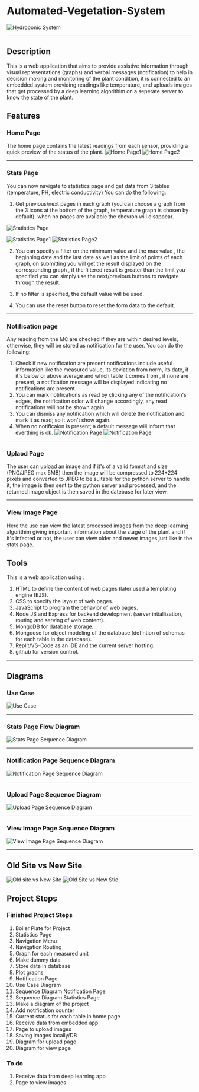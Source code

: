 # Automated-Vegetation-System
![Hydroponic System](https://image.freepik.com/free-vector/hydroponic-farm-man-harvesting-organic-vegetable-from-hydrophonic-green-house-concept-cartoon-illustration_201904-462.jpg)
***
## Description
 This is a web application that aims to provide assistive information through visual representations (graphs) and verbal messages (notification) to help in decision making and monitoring of the plant condition, it is connected to an embedded system providing readings like temperature, and uploads images that get processed by a deep learning algorithim on a seperate server to know the state of the plant.
## Features

### Home Page
The home page contains the latest readings from each sensor, providing a quick preview of the status of the plant.
![Home Page1](https://media.milanote.com/p/images/1LGrkk1FNLFpdV/XFv/image.png)
![Home Page2](https://media.milanote.com/p/images/1M4WcQ19bgf5dz/Rnf/image.png)
***
### Stats Page
You can now navigate to statistics page and get data from 3 tables (temperature, PH, electric conductivity) 
You can do the following:

1. Get previous/next pages in each graph (you can choose a graph from the 3 icons at the bottom of the graph, temperature graph is chosen by default), when no pages are available the chevron will disappear.

![Statistics Page](https://media.milanote.com/p/images/1M4Wkf19bgf5dA/Fqp/ezgif.com-gif-maker%20%284%29.gif)

![Statistics Page1](https://media.milanote.com/p/images/1M4WlE19bgf5dB/qN8/image.png)
![Statistics Page2](https://media.milanote.com/p/images/1M4WmG19bgf5dC/3ik/image.png)

2. You can specify a filter on the minimum value and the max value , the beginning date and the last date as well as the limit of points of each graph, on submitting you will get the result displayed on the corresponding graph , if the filtered result is  greater than the limit you specified you can simply use the next/previous buttons to navigate through the result.

3. If no filter is specified, the default value will be used.
4. You can use the reset button to reset the form data to the default.

***
### Notification page
Any reading from the MC are checked if they are within desired levels, otherwise, they will be stored as notification for the user.
You can do the following:

1. Check if new notification are present notifications include useful information like the measured value, its deviation from norm, its date, if it's below or above average and which table it comes from , if none are present, a notification message will be displayed indicating no notifications are present.
2. You can mark notifications as read by clicking any of the notification's edges, the notification color will change accordingly, any read notifications will not be shown again.
3. You can dismiss any notification which will delete the notification and mark it as read; so it won't show again. 
4. When no notificaion is present; a default message will inform that everthing is ok.
![Notification Page](https://media.milanote.com/p/images/1M4WqL19bgf5dD/F7k/ezgif.com-gif-maker%20%285%29.gif)
![Notification Page](https://media.milanote.com/p/images/1M4WrC19bgf5dE/gU5/image.png)

***

### Uplaod Page
The user can upload an image and if it's of a valid fomrat and size (PNG/JPEG max 5MB) then the image will be compressed to 224*224 pixels and converted to JPEG to be suitable for the python server to handle it, the image is then sent to the python server and processed, and the returned image object is then saved in the datebase for later view. 

***

### View Image Page
Here the use can view the latest processed images from the deep learning algorithim giving important information about the stage of the plant and if it's infected or not, the user can view older and newer images just like in the stats page.

## Tools
This is a web application using :
   1. HTML to define the content of web pages (later used a templating engine (EJS).
   2. CSS to specify the layout of web pages.
   3. JavaScript to program the behavior of web pages.
   4. Node JS and Express for backend development (server intiallization, routing and serving of web content).
   5. MongoDB for database storage.
   6. Mongoose for object modeling of the database (defintion of schemas for each table in the database).
   7. Replit/VS-Code as an IDE and the current server hosting.
   8. github for version control.
***
## Diagrams

### Use Case

![Use Case](https://lucid.app/publicSegments/view/6c1ed04e-a8fa-41bc-b79b-c379b806ce8c/image.png)

***
### Stats Page Flow Diagram
![Stats Page Sequence Diagram](https://lucid.app/publicSegments/view/c32db136-00b7-4e99-9f3d-b96f04df8a76/image.png)

***
### Notification Page Sequence Diagram
![Notification Page Sequence Diagram](https://lucid.app/publicSegments/view/f66941cc-f6d3-43bd-884d-17ce6a03e953/image.png)

***

### Upload Page Sequence Diagram
![Upload Page Sequence Diagram](https://lucid.app/publicSegments/view/d3b6df5a-0599-4e32-9b06-1f021910ba7e/image.png)

***

### View Image Page Sequence Diagram
![View Image Page Sequence Diagram](https://lucid.app/publicSegments/view/14941fa9-8927-4850-b498-11bcaea7d2b1/image.png)

***
## Old Site vs New Site
![Old site vs New Site](https://media.milanote.com/p/images/1M5wnC19blWe7Q/nIE/BeFunky-collage+%281%29.jpg)
![Old Site vs New Stie](https://media.milanote.com/p/images/1M5wsr19blWe7R/tbt/BeFunky-collage%20%282%29.jpg)

## Project Steps
### Finished Project Steps
1. Boiler Plate for Project
2. Statistics Page
3. Navigation Menu
4. Navigation Routing
5. Graph for each measured unit
6. Make dummy data
7. Store data in database
8. Plot graphs
9. Notification Page
10. Use Case Diagram
11. Sequence Diagram Notification Page
12. Sequence Diagram Statistics Page
13. Make a diagram of the project
14. Add notification counter
15. Current status for each table in home page
16. Receive data from embedded app
17. Page to upload images
18. Saving images locally/DB
19. Diagram for upload page
20. Diagram for view page
    

### To do
1. Receive data from deep learning app
2. Page to view images